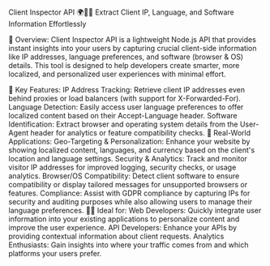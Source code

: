 Client Inspector API 🌍🕵️‍♂️
Extract Client IP, Language, and Software Information Effortlessly

🚀 Overview:
Client Inspector API is a lightweight Node.js API that provides instant insights into your users by capturing crucial client-side information like IP addresses, language preferences, and software (browser & OS) details. This tool is designed to help developers create smarter, more localized, and personalized user experiences with minimal effort.

🔧 Key Features:
IP Address Tracking: Retrieve client IP addresses even behind proxies or load balancers (with support for X-Forwarded-For).
Language Detection: Easily access user language preferences to offer localized content based on their Accept-Language header.
Software Identification: Extract browser and operating system details from the User-Agent header for analytics or feature compatibility checks.
🎯 Real-World Applications:
Geo-Targeting & Personalization: Enhance your website by showing localized content, languages, and currency based on the client's location and language settings.
Security & Analytics: Track and monitor visitor IP addresses for improved logging, security checks, or usage analytics.
Browser/OS Compatibility: Detect client software to ensure compatibility or display tailored messages for unsupported browsers or features.
Compliance: Assist with GDPR compliance by capturing IPs for security and auditing purposes while also allowing users to manage their language preferences.
👨‍💻 Ideal for:
Web Developers: Quickly integrate user information into your existing applications to personalize content and improve the user experience.
API Developers: Enhance your APIs by providing contextual information about client requests.
Analytics Enthusiasts: Gain insights into where your traffic comes from and which platforms your users prefer.
